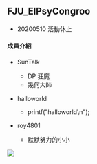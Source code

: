 ## FJU_ElPsyCongroo

* 20200510 活動休止

#### 成員介紹

* SunTalk
	* DP 狂魔
	* 幾何大師
	
* halloworld
	* printf("halloworld\n");
	
* roy4801
	* 默默努力的小小

![](https://i.imgur.com/1oNXgQT.jpg)
